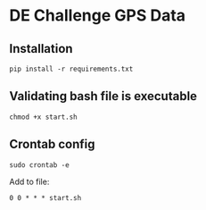 # DE Challenge GPS Data

## Installation
```
pip install -r requirements.txt
```
## Validating bash file is executable
```
chmod +x start.sh
```
## Crontab config
```
sudo crontab -e
```
Add to file:
```
0 0 * * * start.sh
```
